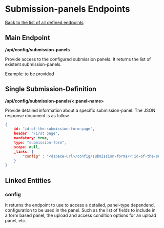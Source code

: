 # Submission-panels Endpoints
[Back to the list of all defined endpoints](endpoints.md)

## Main Endpoint
**/api/config/submission-panels**   

Provide access to the configured submission panels. It returns the list of existent submission-panels.

Example: to be provided

## Single Submission-Definition
**/api/config/submission-panels/<:panel-name>**

Provide detailed information about a specific submission-panel. The JSON response document is as follow
```json
{
  	id: "id-of-the-submission-form-page",
  	header: "First page",
  	mandatory: true,
  	type: "submission-form",
  	scope: null,
  	_links: {
  		"config" : "<dspace-url>/config/submission-forms/<:id-of-the-submission-form-page>" 
  	}
}
```

## Linked Entities
### config

It returns the endpoint to use to access a detailed, panel-type dependend, configuration to be used in the panel. Such as the list of fields to include in a form based panel, the upload and access condition options for an upload panel, etc.
